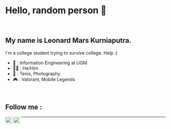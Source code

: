 # Hello, random person 👋 
<br/>

## My name is Leonard Mars Kurniaputra.
I'm a college student trying to survive college. Help :)

- 🏫 : Information Engineering at UGM
- 🙎‍♂️ : He/Him
- 🎱 : Tenis, Photography
- 🎮 : Valorant, Mobile Legends
<br/>

## Follow me :
[<img align="left" alt="leleonnn | Instagram" width="22px" src="https://upload.wikimedia.org/wikipedia/commons/e/e7/Instagram_logo_2016.svg" />][instagram]
[<img align="left" alt="leleonnn | LinkedIn" width="22px" src="https://upload.wikimedia.org/wikipedia/commons/c/ca/LinkedIn_logo_initials.png" />][linkedin]

---

</details> 

[instagram]: https://instagram.com/leleonnn
[linkedin]: https://www.linkedin.com/in/leonard-mars-kurniaputra-114394221/
